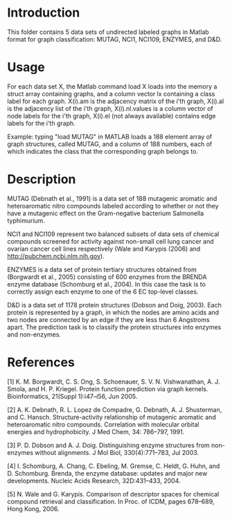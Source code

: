 # Introduction

This folder contains 5 data sets of undirected labeled graphs in Matlab format for graph
classification: MUTAG, NCI1, NCI109, ENZYMES, and D&D.

# Usage

For each data set X, the Matlab command
  load X
loads into the memory a struct array containing graphs, and a column vector lx containing 
a class label for each graph.
X(i).am is the adjacency matrix of the i'th graph, 
X(i).al is the adjacency list of the i'th graph, 
X(i).nl.values is a column vector of node labels for the i'th graph,
X(i).el (not always available) contains edge labels for the i'th graph.

Example: 
typing "load MUTAG" in MATLAB
loads a 188 element array of graph structures, called MUTAG, and a column of 188 numbers, 
each of which indicates the class that the corresponding graph belongs to.

# Description

MUTAG (Debnath et al., 1991) is a data set of 188 mutagenic aromatic and heteroaromatic
nitro compounds labeled according to whether or not they have a mutagenic effect on the
Gram-negative bacterium Salmonella typhimurium. 

NCI1 and NCI109 represent two balanced subsets of data sets of chemical compounds screened 
for activity against non-small cell lung cancer and ovarian cancer cell lines respectively
(Wale and Karypis (2006) and http://pubchem.ncbi.nlm.nih.gov). 

ENZYMES is a data set of protein tertiary structures obtained from (Borgwardt et al., 
2005) consisting of 600 enzymes from the BRENDA enzyme database (Schomburg et al., 2004). 
In this case the task is to correctly assign each enzyme to one of the 6 EC top-level 
classes. 

D&D is a data set of 1178 protein structures (Dobson and Doig, 2003). Each protein is 
represented by a graph, in which the nodes are amino acids and two nodes are connected 
by an edge if they are less than 6 Angstroms apart. The prediction task is to classify 
the protein structures into enzymes and non-enzymes.

# References
[1] K. M. Borgwardt, C. S. Ong, S. Schoenauer, S. V. N. Vishwanathan, A. J. Smola, and H. P. 
Kriegel. Protein function prediction via graph kernels. Bioinformatics, 21(Suppl 1):i47–i56, 
Jun 2005.

[2] A. K. Debnath, R. L. Lopez de Compadre, G. Debnath, A. J. Shusterman, and C. Hansch. 
Structure-activity relationship of mutagenic aromatic and heteroaromatic nitro compounds. 
Correlation with molecular orbital energies and hydrophobicity. J Med Chem, 34: 786–797, 
1991.

[3] P. D. Dobson and A. J. Doig. Distinguishing enzyme structures from non-enzymes without 
alignments. J Mol Biol, 330(4):771–783, Jul 2003.

[4] I. Schomburg, A. Chang, C. Ebeling, M. Gremse, C. Heldt, G. Huhn, and D. Schomburg. Brenda, 
the enzyme database: updates and major new developments. Nucleic Acids Research, 32D:431–433, 
2004.

[5] N. Wale and G. Karypis. Comparison of descriptor spaces for chemical compound retrieval and 
classification. In Proc. of ICDM, pages 678–689, Hong Kong, 2006.
